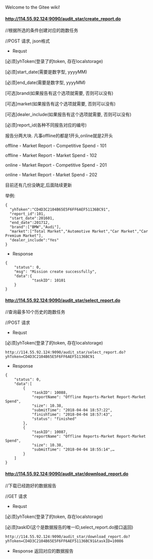 Welcome to the Gitee wiki!  
  
#### http://114.55.92.124:9090/audit_star/create_report.do
//根据所选的条件创建对应的跑数任务

//POST 请求, json格式

- Requst

[必须]yhToken(登录了的token, 存在localstorage)

[必须]start_date(需要是数字型, yyyyMM)

[必须]end_date(需要是数字型, yyyyMM)

[可选]brand(如果报告有这个选项就需要, 否则可以没有)

[可选]market(如果报告有这个选项就需要, 否则可以没有)

[可选]dealer_include(如果报告有这个选项就需要, 否则可以没有)

[必须]report_id(各种不同报告对应的编号)

报告分两大块. 凡事offline的都是1开头,online就是2开头

offline - Market Report - Competitive Spend - 101

offline - Market Report - Market Spend - 102

online - Market Report - Competitive Spend - 201

online - Market Report - Market Spend - 202

目前还有几份没确定,后面陆续更新


举例:

```
{
  "yhToken":"CD4D3C2104B65E5F6FF6AEF51136BC91",
  "report_id":101,
  "start_date":201601,
  "end_date":201712,
  "brand":["BMW","Audi"],
  "market":["Total Market","Automotive Market","Car Market","Car Premium Market"],
  "dealer_include":"Yes"
}
```

- Response
```
{
    "status": 0,
    "msg": "Mission create successfully",
    "data":{
            "taskID": 10101
    }
}
```  
#### http://114.55.92.124:9090/audit_star/select_report.do
//查询最多10个历史的跑数任务

//POST 请求 


- Requst

[必须]yhToken(登录了的token, 存在localstorage)

```
http://114.55.92.124:9090/audit_star/select_report.do?yhToken=CD4D3C2104B65E5F6FF6AEF51136BC91
```

- Response
```
{
    "status": 0,
    "data":[
        {
            "taskID": 10088,
            "reportName": "Offline Reports-Market Report-Market Spend",
            "size": 10.38,
            "submitTime": "2018-04-04 18:57:22",
            "finishTime": "2018-04-04 18:57:43",
            "status": "finished"
        },
        {
            "taskID": 10087, 
            "reportName": "Offline Reports-Market Report-Market Spend", 
            "size": 10.38, 
            "submitTime": "2018-04-04 18:55:14",…
        }
    ]
}
```      
#### http://114.55.92.124:9090/audit_star/download_report.do
//下载已经跑好的数据报告

//GET 请求


- Requst

[必须]yhToken(登录了的token, 存在localstorage)

[必须]taskID(这个是数据报告的唯一ID,select_report.do接口返回)

```
http://114.55.92.124:9090/audit_star/download_report.do?yhToken=CD4D3C2104B65E5F6FF6AEF51136BC91&taskID=10086
```

- Response
返回对应的数据报告  

